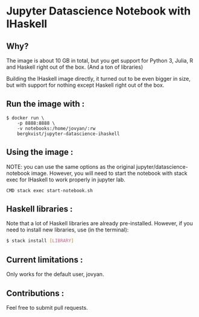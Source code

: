 # Jupyter Datascience Notebook with IHaskell

## Why?
The image is about 10 GB in total, but you get support for Python 3, Julia, R and Haskell right out of the box. (And a ton of libraries)

Building the IHaskell image directly, it turned out to be even bigger in size, but with support for nothing except Haskell right out of the box.


## Run the image with :
```
$ docker run \
	-p 8888:8888 \
	-v notebooks:/home/jovyan/:rw
	bergkvist/jupyter-datascience-ihaskell
```

## Using the image :
NOTE: you can use the same options as the original jupyter/datascience-notebook image. However, you will need to start the notebook with stack exec for IHaskell to work properly in jupyter lab.
```docker
CMD stack exec start-notebook.sh
```

## Haskell libraries :
Note that a lot of Haskell libraries are already pre-installed. However, if you need to install new libraries, use (in the terminal):
```bash
$ stack install [LIBRARY]
```

## Current limitations :
Only works for the default user, jovyan.

## Contributions :
Feel free to submit pull requests.